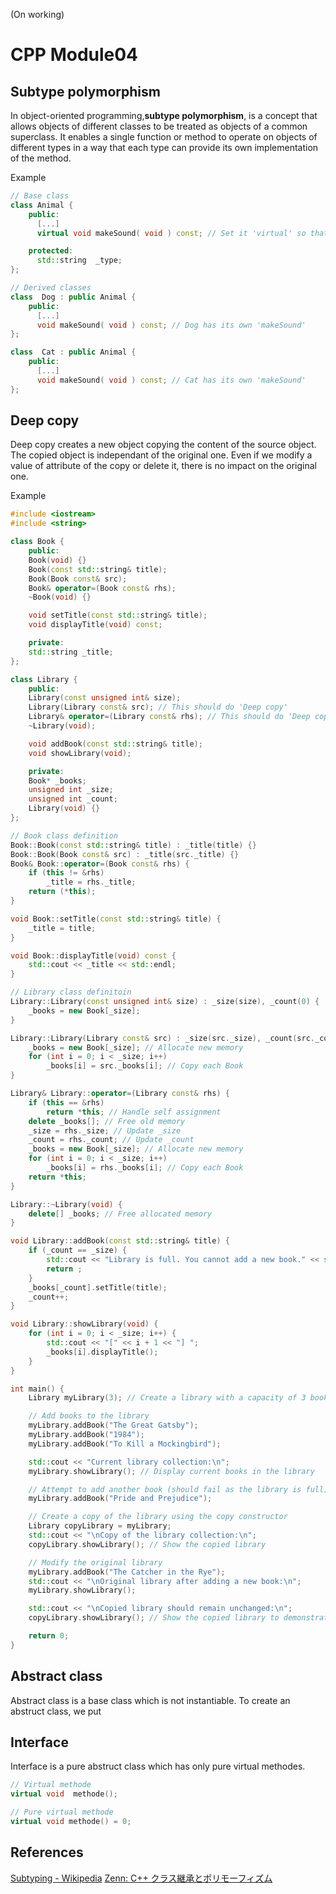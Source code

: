 (On working)
# CPP Module04

## Subtype polymorphism 
In object-oriented programming,__subtype polymorphism__, is a concept that allows objects of different classes to be treated as objects of a common superclass. It enables a single function or method to operate on objects of different types in a way that each type can provide its own implementation of the method.  
  
Example
```cpp
// Base class
class Animal {
    public:
      [...]
      virtual void makeSound( void ) const; // Set it 'virtual' so that dirived classes can override the function.

    protected:
      std::string  _type;
};

// Derived classes
class  Dog : public Animal {
    public:
      [...]
      void makeSound( void ) const; // Dog has its own 'makeSound'
};

class  Cat : public Animal {
    public:
      [...]
      void makeSound( void ) const; // Cat has its own 'makeSound'
};
```

## Deep copy
Deep copy creates a new object copying the content of the source object.  
The copied object is independant of the original one. Even if we modify a value of attribute of the copy or delete it, there is no impact on the original one.  
  
Example
```cpp
#include <iostream>
#include <string>

class Book {
    public:
	Book(void) {}
	Book(const std::string& title);
	Book(Book const& src);
	Book& operator=(Book const& rhs);
	~Book(void) {}

	void setTitle(const std::string& title);
	void displayTitle(void) const;

    private:
	std::string _title;
};

class Library {
    public:
	Library(const unsigned int& size);
	Library(Library const& src); // This should do 'Deep copy'
	Library& operator=(Library const& rhs); // This should do 'Deep copy'
	~Library(void);

	void addBook(const std::string& title);
	void showLibrary(void);

    private:
	Book* _books;
	unsigned int _size;
	unsigned int _count;
	Library(void) {}
};

// Book class definition
Book::Book(const std::string& title) : _title(title) {}
Book::Book(Book const& src) : _title(src._title) {}
Book& Book::operator=(Book const& rhs) {
	if (this != &rhs)
		_title = rhs._title;
	return (*this);
}

void Book::setTitle(const std::string& title) {
	_title = title;
}

void Book::displayTitle(void) const {
	std::cout << _title << std::endl;
}

// Library class definitoin
Library::Library(const unsigned int& size) : _size(size), _count(0) {
	_books = new Book[_size];
}

Library::Library(Library const& src) : _size(src._size), _count(src._count) {
	_books = new Book[_size]; // Allocate new memory
	for (int i = 0; i < _size; i++)
		_books[i] = src._books[i]; // Copy each Book
}

Library& Library::operator=(Library const& rhs) {
	if (this == &rhs)
		return *this; // Handle self assignment
	delete _books[]; // Free old memory
	_size = rhs._size; // Update _size
	_count = rhs._count; // Update _count
	_books = new Book[_size]; // Allocate new memory
	for (int i = 0; i < _size; i++)
		_books[i] = rhs._books[i]; // Copy each Book
	return *this;
}

Library::~Library(void) {
	delete[] _books; // Free allocated memory
}

void Library::addBook(const std::string& title) {
	if (_count == _size) {
		std::cout << "Library is full. You cannot add a new book." << std::endl;
		return ;
	}
	_books[_count].setTitle(title);
	_count++;
}

void Library::showLibrary(void) {
	for (int i = 0; i < _size; i++) {
		std::cout << "[" << i + 1 << "] ";
		_books[i].displayTitle();
	}
}

int main() {
    Library myLibrary(3); // Create a library with a capacity of 3 books

    // Add books to the library
    myLibrary.addBook("The Great Gatsby");
    myLibrary.addBook("1984");
    myLibrary.addBook("To Kill a Mockingbird");

    std::cout << "Current library collection:\n";
    myLibrary.showLibrary(); // Display current books in the library

    // Attempt to add another book (should fail as the library is full)
    myLibrary.addBook("Pride and Prejudice");

    // Create a copy of the library using the copy constructor
    Library copyLibrary = myLibrary;
    std::cout << "\nCopy of the library collection:\n";
    copyLibrary.showLibrary(); // Show the copied library

    // Modify the original library
    myLibrary.addBook("The Catcher in the Rye");
    std::cout << "\nOriginal library after adding a new book:\n";
    myLibrary.showLibrary();

    std::cout << "\nCopied library should remain unchanged:\n";
    copyLibrary.showLibrary(); // Show the copied library to demonstrate deep copy

    return 0;
}
```

## Abstract class
Abstract class is a base class which is not instantiable.
To create an abstruct class, we put 

## Interface
Interface is a pure abstruct class which has only pure virtual methodes.

```c++
// Virtual methode
virtual void  methode();

// Pure virtual methode
virtual void methode() = 0;
```

## References

[Subtyping - Wikipedia](https://en.wikipedia.org/wiki/Subtyping)
[Zenn: C++ クラス継承とポリモーフィズム](https://zenn.dev/rt3mis10/articles/2d9f5e8bcc06a7)
